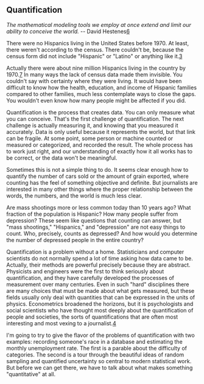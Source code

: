 ## Quantification

*The mathematical modeling tools we employ at once extend and limit our ability to conceive the world.* -- David Hestenes[6](https://www.cjr.org/tow_center_reports/the_curious_journalists_guide_to_data.php#citations)

There were no Hispanics living in the United States before 1970. At least, there weren't according to the census. There couldn't be, because the census form did not include "Hispanic" or "Latino" or anything like it.[3](https://www.cjr.org/tow_center_reports/the_curious_journalists_guide_to_data.php#footnotes)

Actually there were about nine million Hispanics living in the country by 1970.[7](https://www.cjr.org/tow_center_reports/the_curious_journalists_guide_to_data.php#citations) In many ways the lack of census data made them invisible. You couldn't say with certainty where they were living. It would have been difficult to know how the health, education, and income of Hispanic families compared to other families, much less contemplate ways to close the gaps. You wouldn't even know how many people might be affected if you did.

Quantification is the process that creates data. You can only measure what you can conceive. That's the first challenge of quantification. The next challenge is actually measuring it, and knowing that you measured it accurately. Data is only useful because it represents the world, but that link can be fragile. At some point, some person or machine counted or measured or categorized, and recorded the result. The whole process has to work just right, and our understanding of exactly how it all works has to be correct, or the data won't be meaningful.

Sometimes this is not a simple thing to do. It seems clear enough how to quantify the number of cars sold or the amount of grain exported, where counting has the feel of something objective and definite. But journalists are interested in many other things where the proper relationship between the words, the numbers, and the world is much less clear.

Are mass shootings more or less common today than 10 years ago? What fraction of the population is Hispanic? How many people suffer from depression? These seem like questions that counting can answer, but "mass shootings," "Hispanics," and "depression" are not easy things to count. Who, precisely, counts as depressed? And how would you determine the number of depressed people in the entire country?

Quantification is a problem without a home. Statisticians and computer scientists do not normally spend a lot of time asking how data came to be. Actually, their methods are powerful precisely because they are abstract. Physicists and engineers were the first to think seriously about quantification, and they have carefully developed the processes of measurement over many centuries. Even in such "hard" disciplines there are many choices that must be made about what gets measured, but these fields usually only deal with quantities that can be expressed in the units of physics. Econometrics broadened the horizons, but it is psychologists and social scientists who have thought most deeply about the quantification of people and societies, the sorts of quantifications that are often most interesting and most vexing to a journalist.[4](https://www.cjr.org/tow_center_reports/the_curious_journalists_guide_to_data.php#footnotes)

I'm going to try to give the flavor of the problems of quantification with two examples: recording someone's race in a database and estimating the monthly unemployment rate. The first is a parable about the difficulty of categories. The second is a tour through the beautiful ideas of random sampling and quantified uncertainty so central to modern statistical work. But before we can get there, we have to talk about what makes something "quantitative" at all.
